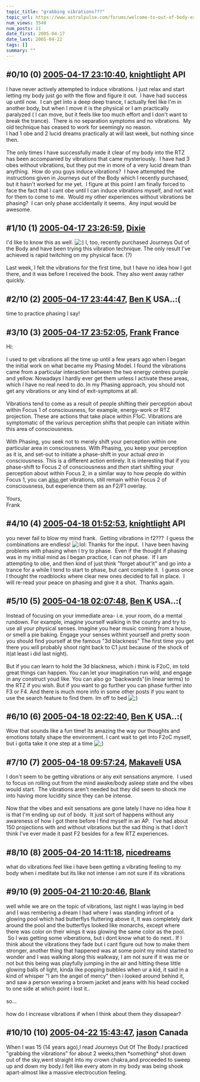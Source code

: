 ```yaml
---
topic_title: "grabbing vibrations???"
topic_url: https://www.astralpulse.com/forums/welcome-to-out-of-body-experiences!/grabbing-vibrations
num_views: 3548
num_posts: 11
date_first: 2005-04-17
date_last: 2005-04-22
tags: []
summary: ""
---
```


## \#0/10 (0) [2005-04-17 23:10:40](https://www.astralpulse.com/forums/index.php?msg=160718), [knightlight](https://www.astralpulse.com/forums/profile/?u=8736) API ##
<section>
I have never actively attempted to induce vibrations. I just relax and start letting my body just go with the flow and figure it out.  I have had success up until now.  I can get into a deep deep trance, I actually feel like I'm in another body, but when I move it is the physical or I am practically paralyzed ( I can move, but it feels like too much effort and I don't want to break the trance).  There is no separation symptoms and no vibrations.  My old technique has ceased to work for seemingly no reason.
<br>
I had 1 obe and 2 lucid dreams practically at will last week, but nothing since then.
<br>
<br>
The only times I have successfully made it clear of my body into the RTZ has been accompanied by vibrations that came mysteriously.  I have had 3 obes without vibrations, but they put me in more of a very lucid dream than anything.  How do you guys induce vibrations?  I have attempted the instructions given in Journeys out of the Body which I recently purchased, but it hasn't worked for me yet.  I figure at this point I am finally forced to face the fact that I cant obe until I can induce vibrations myself, and not wait for them to come to me.  Would my other experiences without vibrations be phasing?  I can only phase accidentally it seems.  Any input would be awesome.
</section>

## \#1/10 (1) [2005-04-17 23:26:59](https://www.astralpulse.com/forums/index.php?msg=160722), [Dixie](https://www.astralpulse.com/forums/profile/?u=8458)  ##
<section>
I'd like to know this as well.
<img alt=":)" class="smiley" src="https://www.astralpulse.com/forums/Smileys/fugue/smiley.png" title="Smiley"/>
I, too, recently purchased Journeys Out of the Body and have been trying this vibration technique. The only result I've achieved is rapid twitching on my physical face. (?)
<br>
<br>
Last week, I felt the vibrations for the first time, but I have no idea how I got there, and it was before I received the book. They also went away rather quickly.
</section>

## \#2/10 (2) [2005-04-17 23:44:47](https://www.astralpulse.com/forums/index.php?msg=160728), [Ben K](https://www.astralpulse.com/forums/profile/?u=8796) USA..:( ##
<section>
time to practice phasing I say!
</section>

## \#3/10 (3) [2005-04-17 23:52:05](https://www.astralpulse.com/forums/index.php?msg=160731), [Frank](https://www.astralpulse.com/forums/profile/?u=359) France ##
<section>
Hi:
<br>
<br>
I used to get vibrations all the time up until a few years ago when I began the initial work on what became my Phasing Model. I found the vibrations came from a particular interaction between the two energy centres purple and yellow. Nowadays I hardly ever get them unless I activate these areas, which I have no real need to do. In my Phasing approach, you should not get any vibrations or any kind of exit-symptoms at all.
<br>
<br>
Vibrations tend to come as a result of people shifting their perception about within Focus 1 of consciousness, for example, energy-work or RTZ projection. These are actions that take place within F1oC. Vibrations are symptomatic of the various perception shifts that people can initiate within this area of consciousness.
<br>
<br>
With Phasing, you seek not to merely shift your perception within one particular area in consciousness. With Phasing, you keep your perception as it is, and set-out to initiate a phase-shift in your actual
<i>
 area
</i>
in consciousness. This is a different action entirely. It is interesting that if you phase-shift to Focus 2 of consciousness and
<i>
 then
</i>
start shifting your perception about within Focus 2, in a similar way to how people do within Focus 1, you can
<u>
 also
</u>
get vibrations, still remain within Focus 2 of consciousness, but experience them as an F2/F1 overlay.
<br>
<br>
Yours,
<br>
Frank
</section>

## \#4/10 (4) [2005-04-18 01:52:53](https://www.astralpulse.com/forums/index.php?msg=160740), [knightlight](https://www.astralpulse.com/forums/profile/?u=8736) API ##
<section>
you never fail to blow my mind frank.  Getting vibrations in f2???  I guess the combinations are endless!
<img alt=":lol:" class="smiley" src="https://www.astralpulse.com/forums/Smileys/fugue/cheesy.png" title="Cheesy"/>
Thanks for the input.  I have been having problems with phasing when I try to phase.  Even if the thought if phasing was in my initial mind as I began practice, I can not phase.  If I am attempting to obe, and then kind of just think "forget about'it" and go into a trance for a while I tend to start to phase, but cant complete it.  I guess once I thought the roadblocks where clear new ones decided to fall in place.  I will re-read your peace on phasing and give it a shot.  Thanks again.
</section>

## \#5/10 (5) [2005-04-18 02:07:48](https://www.astralpulse.com/forums/index.php?msg=160743), [Ben K](https://www.astralpulse.com/forums/profile/?u=8796) USA..:( ##
<section>
Instead of focusing on your immediate area- i.e. your room, do a mental rundown. For example, imagine yourself walking in the country and try to use all your physical senses. Imagine you hear music coming from a house, or smell a pie baking. Engage your senses withint yourself and pretty soon you should find yourself at the famous "3d blackness" The first time you get there you will probably shoot right back to C1 just because of the shock of it(at least i did last night).
<br>
<br>
But if you can learn to hold the 3d blackness, which i think is F2oC, im told great things can happen. You can let your imagination run wild, and engage in any construct youd like. You can also go "backwards"(in linear terms) to the RTZ if you wish. But if you want to go further you can phase further into F3 or F4. And there is much more info in some other posts if you want to use the search feature to find them. Im off to bed
<img alt=";)" class="smiley" src="https://www.astralpulse.com/forums/Smileys/fugue/wink.png" title="Wink"/>
</section>

## \#6/10 (6) [2005-04-18 02:22:40](https://www.astralpulse.com/forums/index.php?msg=160749), [Ben K](https://www.astralpulse.com/forums/profile/?u=8796) USA..:( ##
<section>
Wow that sounds like a fun time! Its amazing the way our thoughts and emotions totally shape the environment. I cant wait to get into F2oC myself, but i gotta take it one step at a time
<img alt=";)" class="smiley" src="https://www.astralpulse.com/forums/Smileys/fugue/wink.png" title="Wink"/>
</section>

## \#7/10 (7) [2005-04-18 09:57:24](https://www.astralpulse.com/forums/index.php?msg=160775), [Makaveli](https://www.astralpulse.com/forums/profile/?u=1974) USA ##
<section>
I don't seem to be getting vibrations or any exit sensations anymore.  I used to focus on rolling out from the mind awake/body asleep state and the vibes would start.  The vibrations aren't needed but they did seem to shock me into having more lucidity since they can be intense.
<br>
<br>
Now that the vibes and exit sensations are gone lately I have no idea how it is that I'm ending up out of body.  It just sort of happens without any awareness of how I got there before I find myself in an AP.  I've had about 150 projections with and without vibrations but the sad thing is that I don't think I've ever made it past F2 besides for a few RTZ experiences.
</section>

## \#8/10 (8) [2005-04-20 14:11:18](https://www.astralpulse.com/forums/index.php?msg=161105), [nicedreams](https://www.astralpulse.com/forums/profile/?u=7782)  ##
<section>
what do vibrations feel like i have been getting a vibrating feeling to my body when i meditate but its like not intense i am not sure if its vibrations
</section>

## \#9/10 (9) [2005-04-21 10:20:46](https://www.astralpulse.com/forums/index.php?msg=161225), [Blank](https://www.astralpulse.com/forums/profile/?u=8821)  ##
<section>
well while we are on the topic of vibrations, last night I was laying in bed and I was rembering a dream I had where I was standing infront of a glowing pool which had butterflys fluttering above it, It was completely dark around the pool and the butterflys looked like monarchs, except where there was color on their wings it was glowing the same color as the pool.  So I was getting some viberations, but i dont know what to do next.. If I think about the vibrations they fade but i cant figure out how to make them stronger, another thing that happened was at some point my mind started to wonder and I was walking along this walkway, I am not sure if it was me or not but this being was playfully jumping in the air and hitting these little glowing balls of light, kinda like popping bubbles when ur a kid, it said in a kind of whisper "I am the angel of mercy" then i looked around behind it, and saw a person wearing a browm jacket and jeans with his head cocked to one side at which point i lost it..
<br>
<br>
so...
<br>
<br>
how do I increase vibrations if when I think about them they dissapear?
</section>

## \#10/10 (10) [2005-04-22 15:43:47](https://www.astralpulse.com/forums/index.php?msg=161418), [jason](https://www.astralpulse.com/forums/profile/?u=1099) Canada ##
<section>
When I was 15 (14 years ago),I read Journeys Out Of The Body.I practiced "grabbing the vibrations" for about 2 weeks,then *something* shot down out of the sky,went straight into my crown chakra,and proceeded to sweep up and down my body.I felt like every atom in my body was being shook apart-almost like a massive electrocution feeling.
</section>